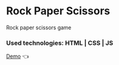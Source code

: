 # Rock Paper Scissors
Rock paper scissors game

### Used technologies: HTML | CSS | JS

[Demo](https://mrumyan.github.io/rock-paper-scissors/) :point_left: